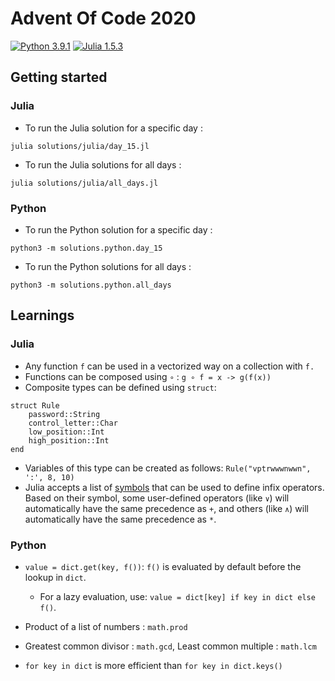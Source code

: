 # Advent Of Code 2020
[![Python 3.9.1](https://img.shields.io/badge/Python-3.9.1-3572a5.svg)](https://www.python.org/downloads/release/python-391/)
[![Julia 1.5.3](https://img.shields.io/badge/Julia-1.5.3-a270ba.svg)](https://julialang.org/downloads/)

## Getting started

### Julia

- To run the Julia solution for a specific day :
```
julia solutions/julia/day_15.jl
```

- To run the Julia solutions for all days :
```
julia solutions/julia/all_days.jl
```

### Python

- To run the Python solution for a specific day :
```
python3 -m solutions.python.day_15
```

- To run the Python solutions for all days :
```
python3 -m solutions.python.all_days
```

## Learnings

### Julia

- Any function `f` can be used in a vectorized way on a collection with `f.`
- Functions can be composed using `∘` : `g ∘ f = x -> g(f(x))`
- Composite types can be defined using `struct`:
```
struct Rule
    password::String
    control_letter::Char
    low_position::Int
    high_position::Int
end
```
- Variables of this type can be created as follows: `Rule("vptrwwwnwwn", ':', 8, 10)`
- Julia accepts a list of [symbols](https://github.com/JuliaLang/julia/blob/master/src/julia-parser.scm) that can be used to define infix operators. Based on their symbol, some user-defined operators (like `∨`) will automatically have the same precedence as `+`, and others (like `∧`) will automatically have the same precedence as `*`.

### Python
- `value = dict.get(key, f())`: `f()` is evaluated by default before the lookup in `dict`. 
  - For a lazy evaluation, use: `value = dict[key] if key in dict else f()`.
  
- Product of a list of numbers : `math.prod`
- Greatest common divisor : `math.gcd`, Least common multiple : `math.lcm`

- `for key in dict` is more efficient than `for key in dict.keys()`
